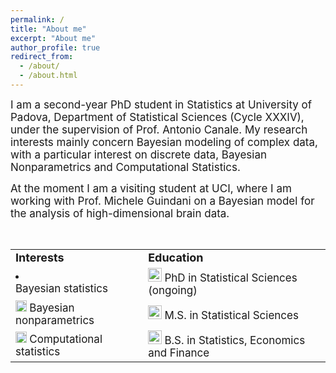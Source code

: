 ```yaml
---
permalink: /
title: "About me"
excerpt: "About me"
author_profile: true
redirect_from: 
  - /about/
  - /about.html
---
```

<font style="font-size:17px">
I am a second-year PhD student in Statistics at University of Padova, Department of Statistical Sciences (Cycle XXXIV), under the supervision of Prof. Antonio Canale. My research interests mainly concern Bayesian modeling of complex data, with a particular interest on discrete data, Bayesian Nonparametrics and Computational Statistics. 
  
<br>
  
At the moment I am a visiting student at UCI, where I am working with Prof. Michele Guindani on a Bayesian model for the analysis of high-dimensional brain data.
</font>

<br>
<table border="0">
 <tr>
    <td><b style="font-size:18px">Interests</b></td>
    <td><b style="font-size:18px">Education</b></td>
 </tr>
   <tr>
 <td> <li> </li> <font style="font-size:17px"> Bayesian statistics </font></td>
 <td> <img src="../images/49944.png" width="22">  <font style="font-size:17px">  PhD in Statistical Sciences (ongoing)</font></td>
 </tr>
 <tr>
    <td><img src="../images/index.png" width="18">  <font style="font-size:17px">  Bayesian nonparametrics</font></td>
    <td><img src="../images/49944.png" width="22">  <font style="font-size:17px">  M.S. in Statistical Sciences</font></td>
 </tr>
 <tr>
    <td><img src="../images/index.png" width="18">  <font style="font-size:17px"> Computational statistics </font></td>
    <td><img src="../images/49944.png" width="22">  <font style="font-size:17px"> B.S. in Statistics, Economics and Finance</font></td>
 </tr>
</table>

